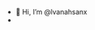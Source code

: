 - 👋 Hi, I’m @lvanahsanx
- 
<!---
lvanahsanx/lvanahsanx is a ✨ special ✨ repository because its `README.md` (this file) appears on your GitHub profile.
You can click the Preview link to take a look at your changes.
--->
